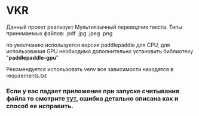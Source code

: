 # VKR
Данный проект реализует Мультиязычный переводчик текста.
Типы принимаемых файлов: .pdf .jpg .jpeg .png

по умолчанию используется версия paddlepaddle для CPU, для использования GPU необходимо дополнительно установить библиотеку "**paddlepaddle-gpu**"

Рекомендуется использовать venv
все зависимости находятся в requirements.txt
### Если у вас падает приложение при запуске считывания файла то смотрите [тут](https://github.com/koted0/VKR/issues/1), ошибка детально описана как и способ ее исправить.

